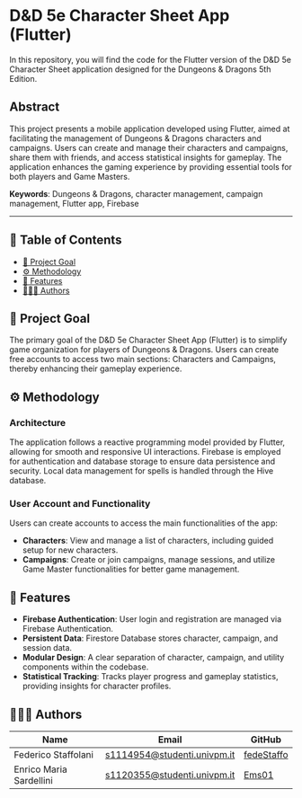 # D&D 5e Character Sheet App (Flutter)

In this repository, you will find the code for the Flutter version of the D&D 5e Character Sheet application designed for the Dungeons & Dragons 5th Edition.

## Abstract
This project presents a mobile application developed using Flutter, aimed at facilitating the management of Dungeons & Dragons characters and campaigns. Users can create and manage their characters and campaigns, share them with friends, and access statistical insights for gameplay. The application enhances the gaming experience by providing essential tools for both players and Game Masters.

**Keywords**: Dungeons & Dragons, character management, campaign management, Flutter app, Firebase

---

<a name="index"></a>

## 📘 Table of Contents

* [🎯 Project Goal](#statement)
* [⚙️ Methodology](#methodology)
* [📲 Features](#features)
* [👨🏻‍💻 Authors](#Authors)

<a name="statement"/></a>

## 🎯 Project Goal

The primary goal of the D&D 5e Character Sheet App (Flutter) is to simplify game organization for players of Dungeons & Dragons. Users can create free accounts to access two main sections: Characters and Campaigns, thereby enhancing their gameplay experience.

<a name="methodology"/></a>

## ⚙️ Methodology

### Architecture

The application follows a reactive programming model provided by Flutter, allowing for smooth and responsive UI interactions. Firebase is employed for authentication and database storage to ensure data persistence and security. Local data management for spells is handled through the Hive database.

### User Account and Functionality

Users can create accounts to access the main functionalities of the app:
- **Characters**: View and manage a list of characters, including guided setup for new characters.
- **Campaigns**: Create or join campaigns, manage sessions, and utilize Game Master functionalities for better game management.

<a name="features"/></a>

## 📲 Features

- **Firebase Authentication**: User login and registration are managed via Firebase Authentication.
- **Persistent Data**: Firestore Database stores character, campaign, and session data.
- **Modular Design**: A clear separation of character, campaign, and utility components within the codebase.
- **Statistical Tracking**: Tracks player progress and gameplay statistics, providing insights for character profiles.

<a name="Authors"/></a>

## 👨🏻‍💻 Authors

| Name                    | Email                       | GitHub                                          |
|-------------------------|-----------------------------|-------------------------------------------------|
| Federico Staffolani     | s1114954@studenti.univpm.it | [fedeStaffo](https://github.com/fedeStaffo)    |
| Enrico Maria Sardellini | s1120355@studenti.univpm.it | [Ems01](https://github.com/Ems01)              |
